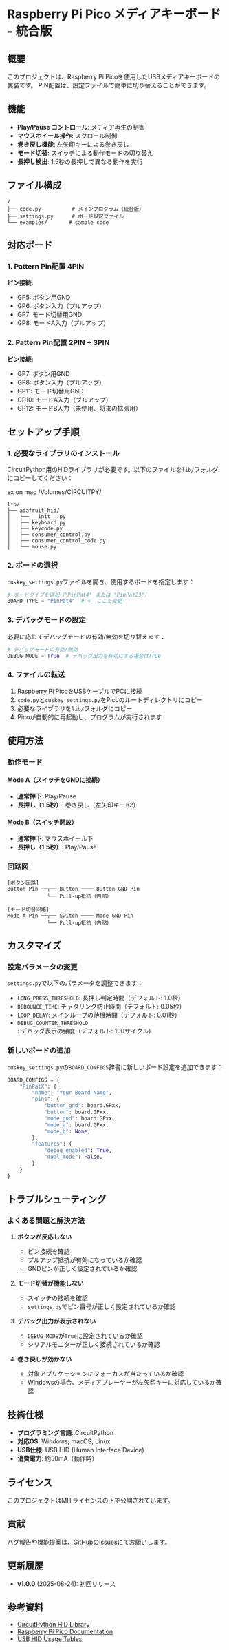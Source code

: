 # Raspberry Pi Pico メディアキーボード - 統合版

## 概要

このプロジェクトは、Raspberry Pi Picoを使用したUSBメディアキーボードの実装です。
PIN配置は、設定ファイルで簡単に切り替えることができます。

## 機能

- **Play/Pause コントロール**: メディア再生の制御
- **マウスホイール操作**: スクロール制御
- **巻き戻し機能**: 左矢印キーによる巻き戻し
- **モード切替**: スイッチによる動作モードの切り替え
- **長押し検出**: 1.5秒の長押しで異なる動作を実行

## ファイル構成

```
/
├── code.py          # メインプログラム（統合版）
├── settings.py      # ボード設定ファイル
└── examples/       # sample code
```

## 対応ボード

### 1. Pattern Pin配置 4PIN

**ピン接続:**
- GP5: ボタン用GND
- GP6: ボタン入力（プルアップ）
- GP7: モード切替用GND
- GP8: モードA入力（プルアップ）

### 2. Pattern Pin配置 2PIN + 3PIN

**ピン接続:**
- GP7: ボタン用GND
- GP8: ボタン入力（プルアップ）
- GP11: モード切替用GND
- GP10: モードA入力（プルアップ）
- GP12: モードB入力（未使用、将来の拡張用）

## セットアップ手順

### 1. 必要なライブラリのインストール

CircuitPython用のHIDライブラリが必要です。以下のファイルを`lib/`フォルダにコピーしてください：

ex on mac /Volumes/CIRCUITPY/
```
lib/
├── adafruit_hid/
│   ├── __init__.py
│   ├── keyboard.py
│   ├── keycode.py
│   ├── consumer_control.py
│   ├── consumer_control_code.py
│   └── mouse.py
```

### 2. ボードの選択

`cuskey_settings.py`ファイルを開き、使用するボードを指定します：

```python
# ボードタイプを選択（"PinPat4" または "PinPat23"）
BOARD_TYPE = "PinPat4"  # <- ここを変更
```

### 3. デバッグモードの設定

必要に応じてデバッグモードの有効/無効を切り替えます：

```python
# デバッグモードの有効/無効
DEBUG_MODE = True  # デバッグ出力を有効にする場合はTrue
```

### 4. ファイルの転送

1. Raspberry Pi PicoをUSBケーブルでPCに接続
2. `code.py`と`cuskey_settings.py`をPicoのルートディレクトリにコピー
3. 必要なライブラリを`lib/`フォルダにコピー
4. Picoが自動的に再起動し、プログラムが実行されます

## 使用方法

### 動作モード

#### Mode A（スイッチをGNDに接続）
- **通常押下**: Play/Pause
- **長押し（1.5秒）**: 巻き戻し（左矢印キー×2）

#### Mode B（スイッチ開放）
- **通常押下**: マウスホイール下
- **長押し（1.5秒）**: Play/Pause

### 回路図

```
[ボタン回路]
Button Pin ──┬── Button ──── Button GND Pin
             └── Pull-up抵抗（内部）

[モード切替回路]
Mode A Pin ──┬── Switch ──── Mode GND Pin
             └── Pull-up抵抗（内部）
```

## カスタマイズ

### 設定パラメータの変更

`settings.py`で以下のパラメータを調整できます：

- `LONG_PRESS_THRESHOLD`: 長押し判定時間（デフォルト: 1.0秒）
- `DEBOUNCE_TIME`: チャタリング防止時間（デフォルト: 0.05秒）
- `LOOP_DELAY`: メインループの待機時間（デフォルト: 0.01秒）
- `DEBUG_COUNTER_THRESHOLD`: デバッグ表示の頻度（デフォルト: 100サイクル）

### 新しいボードの追加

`cuskey_settings.py`の`BOARD_CONFIGS`辞書に新しいボード設定を追加できます：

```python
BOARD_CONFIGS = {
    "PinPatX": {
        "name": "Your Board Name",
        "pins": {
            "button_gnd": board.GPxx,
            "button": board.GPxx,
            "mode_gnd": board.GPxx,
            "mode_a": board.GPxx,
            "mode_b": None,
        },
        "features": {
            "debug_enabled": True,
            "dual_mode": False,
        }
    }
}
```

## トラブルシューティング

### よくある問題と解決方法

1. **ボタンが反応しない**
   - ピン接続を確認
   - プルアップ抵抗が有効になっているか確認
   - GNDピンが正しく設定されているか確認

2. **モード切替が機能しない**
   - スイッチの接続を確認
   - `settings.py`でピン番号が正しく設定されているか確認

3. **デバッグ出力が表示されない**
   - `DEBUG_MODE`が`True`に設定されているか確認
   - シリアルモニターが正しく接続されているか確認

4. **巻き戻しが効かない**
   - 対象アプリケーションにフォーカスが当たっているか確認
   - Windowsの場合、メディアプレーヤーが左矢印キーに対応しているか確認

## 技術仕様

- **プログラミング言語**: CircuitPython
- **対応OS**: Windows, macOS, Linux
- **USB仕様**: USB HID (Human Interface Device)
- **消費電力**: 約50mA（動作時）

## ライセンス

このプロジェクトはMITライセンスの下で公開されています。

## 貢献

バグ報告や機能提案は、GitHubのIssuesにてお願いします。

## 更新履歴

- **v1.0.0** (2025-08-24): 初回リリース


## 参考資料

- [CircuitPython HID Library](https://github.com/adafruit/Adafruit_CircuitPython_HID)
- [Raspberry Pi Pico Documentation](https://www.raspberrypi.com/documentation/microcontrollers/raspberry-pi-pico.html)
- [USB HID Usage Tables](https://www.usb.org/hid)
